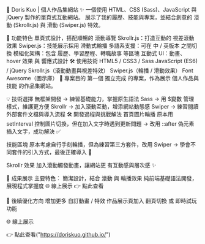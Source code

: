 🌟 Doris Kuo | 個人作品集網站
✨ 一個使用 HTML、CSS (Sass)、JavaScript 與 jQuery 製作的單頁式互動網站。
展示了我的履歷、技能與專案，並結合創意的 滾動 (Skrollr.js) 與 滑動 (Swiper.js) 特效。

🚀 功能特色
單頁式設計，搭配順暢的 滾動導覽
Skrollr.js：打造互動的 視差滾動效果
Swiper.js：技能展示採用 滑動式輪播
多語系支援：可在 中 / 英版本 之間切換
模組化架構：包含 履歷、學習歷程、轉職故事 等區塊
互動式 UI：動畫、hover 效果 與 響應式設計
🛠️ 使用技術
HTML5 / CSS3 / Sass
JavaScript (ES6) / jQuery
Skrollr.js（滾動動畫與視差特效）
Swiper.js（輪播 / 滑動效果）
Font Awesome（圖示庫）
🎯 專案目的
第一個 獨立完成 的專案，作為展示 個人作品與技能 的作品集網站。

💡 技術選擇
無框架開發 → 練習基礎能力，掌握原生語法
Sass → 用 $變數 管理樣式，維護更方便
Skrollr → 加入滾動互動，增添網站動態感
Swiper → 練習閱讀外部套件文檔與導入流程
🛠️ 開發過程與挑戰解法
首頁圖片輪播
原本用 setInterval 控制圖片切換，但在加入文字時遇到更新問題
→ 改用 ::after 偽元素插入文字，成功解決 ✅

技能區塊
原本考慮自行手刻輪播，但為練習第三方套件，改用 Swiper
→ 學會不同套件的引入方式，最後正確導入 🎉

Skrollr 效果
加入滾動觸發動畫，讓網站更 有互動感與層次感 ✨

📸 成果展示
主要特色：
簡潔設計，結合 滾動 與 輪播效果
純前端基礎語法開發，展現程式掌握度
🌐 線上展示 👉 點此查看

🔮 後續優化方向
增加更多 自訂動畫 / 特效
作品展示頁加入 翻頁切換 或 即時試玩 功能

🌐 線上展示

👉 點此查看("https://doriskuo.github.io/")
